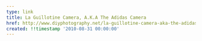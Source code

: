```yaml
---
type: link
title: La Guillotine Camera, A.K.A The Adidas Camera 
href: http://www.diyphotography.net/la-guillotine-camera-aka-the-adidas-camera
created: !!timestamp '2010-08-31 00:00:00'
---
```

